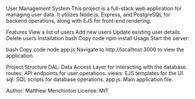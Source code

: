 User Management System
This project is a full-stack web application for managing user data. It utilizes Node.js, Express, and PostgreSQL for backend operations, along with EJS for front-end rendering.

Features
View a list of users
Add new users
Update existing user details
Delete users
Installation
bash
Copy code
npm install
Usage
Start the server:

bash
Copy code
node app.js
Navigate to http://localhost:3000 to view the application.

Project Structure
DAL: Data Access Layer for interacting with the database.
routes: API endpoints for user operations.
views: EJS templates for the UI.
sql: SQL scripts for database operations.
app.js: Main application file.

Author:
Matthew Menchinton
License: MIT